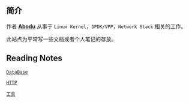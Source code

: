 ## 简介

作者 **[Abodu](<https://github.com/abodu>)** 从事于 `Linux Kernel`，`DPDK/VPP`，`Network Stack` 相关的工作。

此站点为平常写一些文档或者个人笔记的存放。

## Reading Notes

[`DataBase`](/database/README.md)

[`HTTP`](https://github.com/Q-Angelo/http-protocol)

[`工具`](/tools/git.md)
